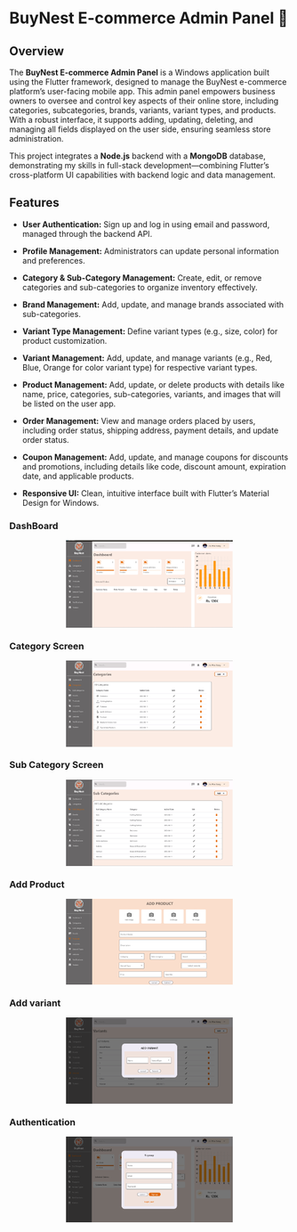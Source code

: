 # BuyNest E-commerce Admin Panel 📱

## Overview

The **BuyNest E-commerce Admin Panel** is a Windows application built using the Flutter framework, designed to manage the BuyNest e-commerce platform’s user-facing mobile app. This admin panel empowers business owners to oversee and control key aspects of their online store, including categories, subcategories, brands, variants, variant types, and products. With a robust interface, it supports adding, updating, deleting, and managing all fields displayed on the user side, ensuring seamless store administration. 

This project integrates a **Node.js** backend with a **MongoDB** database, demonstrating my skills in full-stack development—combining Flutter’s cross-platform UI capabilities with backend logic and data management. 

## Features

- **User Authentication:** Sign up and log in using email and password, managed through the backend API.

- **Profile Management:** Administrators can update personal information and preferences.

- **Category & Sub-Category Management:** Create, edit, or remove categories and sub-categories to organize inventory effectively.

- **Brand Management:** Add, update, and manage brands associated with sub-categories.

- **Variant Type Management:** Define variant types (e.g., size, color) for product customization.

- **Variant Management:** Add, update, and manage variants (e.g., Red, Blue, Orange for color variant type) for respective variant types.

- **Product Management:** Add, update, or delete products with details like name, price, categories, sub-categories, variants, and images that will be listed on the user app.

- **Order Management:** View and manage orders placed by users, including order status, shipping address, payment details, and update order status.

- **Coupon Management:** Add, update, and manage coupons for discounts and promotions, including details like code, discount amount, expiration date, and applicable products.

- **Responsive UI:** Clean, intuitive interface built with Flutter’s Material Design for Windows.

### DashBoard

<div style="display: flex; justify-content: space-around;">
  <img src="screenshots/DashBoard.png" alt="Home Screen" width="300"/>
</div>

### Category Screen

<div style="display: flex; justify-content: space-around;">
  <img src="screenshots/Category screen.png" alt="Home Screen" width="300"/>
</div>

### Sub Category Screen

<div style="display: flex; justify-content: space-around;">
  <img src="screenshots/subcategory screen.png" alt="Home Screen" width="300"/>
</div>

### Add Product

<div style="display: flex; justify-content: space-around;">
  <img src="screenshots/Add Product.png" alt="Home Screen" width="300"/>
</div>

### Add variant

<div style="display: flex; justify-content: space-around;">
  <img src="screenshots/Add variant.png" alt="Home Screen" width="300"/>
</div>

### Authentication

<div style="display: flex; justify-content: space-around;">
  <img src="screenshots/auth.png" alt="Home Screen" width="300"/>
</div>